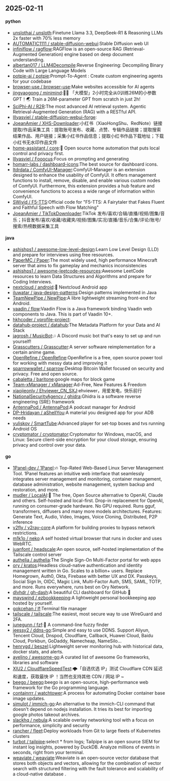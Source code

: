 ## 2025-02-11

#### python
* [unslothai / unsloth](https://github.com/unslothai/unsloth):Finetune Llama 3.3, DeepSeek-R1 & Reasoning LLMs 2x faster with 70% less memory
* [AUTOMATIC1111 / stable-diffusion-webui](https://github.com/AUTOMATIC1111/stable-diffusion-webui):Stable Diffusion web UI
* [infiniflow / ragflow](https://github.com/infiniflow/ragflow):RAGFlow is an open-source RAG (Retrieval-Augmented Generation) engine based on deep document understanding.
* [albertan017 / LLM4Decompile](https://github.com/albertan017/LLM4Decompile):Reverse Engineering: Decompiling Binary Code with Large Language Models
* [potpie-ai / potpie](https://github.com/potpie-ai/potpie):Prompt-To-Agent : Create custom engineering agents for your codebase
* [browser-use / browser-use](https://github.com/browser-use/browser-use):Make websites accessible for AI agents
* [jingyaogong / minimind](https://github.com/jingyaogong/minimind):🚀🚀 「大模型」2小时完全从0训练26M的小参数GPT！🌏 Train a 26M-parameter GPT from scratch in just 2h!
* [SciPhi-AI / R2R](https://github.com/SciPhi-AI/R2R):The most advanced AI retrieval system. Agentic Retrieval-Augmented Generation (RAG) with a RESTful API.
* [lllyasviel / stable-diffusion-webui-forge](https://github.com/lllyasviel/stable-diffusion-webui-forge):
* [JoeanAmier / XHS-Downloader](https://github.com/JoeanAmier/XHS-Downloader):小红书（XiaoHongShu、RedNote）链接提取/作品采集工具：提取账号发布、收藏、点赞、专辑作品链接；提取搜索结果作品、用户链接；采集小红书作品信息；提取小红书作品下载地址；下载小红书无水印作品文件
* [home-assistant / core](https://github.com/home-assistant/core):🏡 Open source home automation that puts local control and privacy first.
* [lllyasviel / Fooocus](https://github.com/lllyasviel/Fooocus):Focus on prompting and generating
* [homarr-labs / dashboard-icons](https://github.com/homarr-labs/dashboard-icons):The best source for dashboard icons.
* [ltdrdata / ComfyUI-Manager](https://github.com/ltdrdata/ComfyUI-Manager):ComfyUI-Manager is an extension designed to enhance the usability of ComfyUI. It offers management functions to install, remove, disable, and enable various custom nodes of ComfyUI. Furthermore, this extension provides a hub feature and convenience functions to access a wide range of information within ComfyUI.
* [SWivid / F5-TTS](https://github.com/SWivid/F5-TTS):Official code for "F5-TTS: A Fairytaler that Fakes Fluent and Faithful Speech with Flow Matching"
* [JoeanAmier / TikTokDownloader](https://github.com/JoeanAmier/TikTokDownloader):TikTok 发布/喜欢/合辑/直播/视频/图集/音乐；抖音发布/喜欢/收藏/收藏夹/视频/图集/实况/直播/音乐/合集/评论/账号/搜索/热榜数据采集工具

#### java
* [ashishps1 / awesome-low-level-design](https://github.com/ashishps1/awesome-low-level-design):Learn Low Level Design (LLD) and prepare for interviews using free resources.
* [PaperMC / Paper](https://github.com/PaperMC/Paper):The most widely used, high performance Minecraft server that aims to fix gameplay and mechanics inconsistencies
* [ashishps1 / awesome-leetcode-resources](https://github.com/ashishps1/awesome-leetcode-resources):Awesome LeetCode resources to learn Data Structures and Algorithms and prepare for Coding Interviews.
* [nextcloud / android](https://github.com/nextcloud/android):📱 Nextcloud Android app
* [iluwatar / java-design-patterns](https://github.com/iluwatar/java-design-patterns):Design patterns implemented in Java
* [TeamNewPipe / NewPipe](https://github.com/TeamNewPipe/NewPipe):A libre lightweight streaming front-end for Android.
* [vaadin / flow](https://github.com/vaadin/flow):Vaadin Flow is a Java framework binding Vaadin web components to Java. This is part of Vaadin 10+.
* [hkhcoder / vprofile-project](https://github.com/hkhcoder/vprofile-project):
* [datahub-project / datahub](https://github.com/datahub-project/datahub):The Metadata Platform for your Data and AI Stack
* [jagrosh / MusicBot](https://github.com/jagrosh/MusicBot):🎶 A Discord music bot that's easy to set up and run yourself!
* [Grasscutters / Grasscutter](https://github.com/Grasscutters/Grasscutter):A server software reimplementation for a certain anime game.
* [OpenRefine / OpenRefine](https://github.com/OpenRefine/OpenRefine):OpenRefine is a free, open source power tool for working with messy data and improving it
* [sparrowwallet / sparrow](https://github.com/sparrowwallet/sparrow):Desktop Bitcoin Wallet focused on security and privacy. Free and open source.
* [cabaletta / baritone](https://github.com/cabaletta/baritone):google maps for block game
* [Team-xManager / xManager](https://github.com/Team-xManager/xManager):Ad-Free, New Features & Freedom
* [xiaojieonly / Ehviewer_CN_SXJ](https://github.com/xiaojieonly/Ehviewer_CN_SXJ):ehviewer，用爱发电，快乐前行
* [NationalSecurityAgency / ghidra](https://github.com/NationalSecurityAgency/ghidra):Ghidra is a software reverse engineering (SRE) framework
* [AntennaPod / AntennaPod](https://github.com/AntennaPod/AntennaPod):A podcast manager for Android
* [DP-Hridayan / aShellYou](https://github.com/DP-Hridayan/aShellYou):A material you designed app for your ADB needs
* [yuliskov / SmartTube](https://github.com/yuliskov/SmartTube):Advanced player for set-top boxes and tvs running Android OS
* [cryptomator / cryptomator](https://github.com/cryptomator/cryptomator):Cryptomator for Windows, macOS, and Linux: Secure client-side encryption for your cloud storage, ensuring privacy and control over your data.

#### go
* [1Panel-dev / 1Panel](https://github.com/1Panel-dev/1Panel):🔥 Top-Rated Web-Based Linux Server Management Tool. 1Panel features an intuitive web interface that seamlessly integrates server management and monitoring, container management, database administration, website management, system backup and restoration, and more.
* [mudler / LocalAI](https://github.com/mudler/LocalAI):🤖 The free, Open Source alternative to OpenAI, Claude and others. Self-hosted and local-first. Drop-in replacement for OpenAI, running on consumer-grade hardware. No GPU required. Runs gguf, transformers, diffusers and many more models architectures. Features: Generate Text, Audio, Video, Images, Voice Cloning, Distributed, P2P inference
* [v2fly / v2ray-core](https://github.com/v2fly/v2ray-core):A platform for building proxies to bypass network restrictions.
* [m1k1o / neko](https://github.com/m1k1o/neko):A self hosted virtual browser that runs in docker and uses WebRTC.
* [juanfont / headscale](https://github.com/juanfont/headscale):An open source, self-hosted implementation of the Tailscale control server
* [authelia / authelia](https://github.com/authelia/authelia):The Single Sign-On Multi-Factor portal for web apps
* [ory / kratos](https://github.com/ory/kratos):Headless cloud-native authentication and identity management written in Go. Scales to a billion+ users. Replace Homegrown, Auth0, Okta, Firebase with better UX and DX. Passkeys, Social Sign In, OIDC, Magic Link, Multi-Factor Auth, SMS, SAML, TOTP, and more. Runs everywhere, runs best on Ory Network.
* [dlvhdr / gh-dash](https://github.com/dlvhdr/gh-dash):A beautiful CLI dashboard for GitHub 🚀
* [mayswind / ezbookkeeping](https://github.com/mayswind/ezbookkeeping):A lightweight personal bookkeeping app hosted by yourself.
* [gokcehan / lf](https://github.com/gokcehan/lf):Terminal file manager
* [tailscale / tailscale](https://github.com/tailscale/tailscale):The easiest, most secure way to use WireGuard and 2FA.
* [junegunn / fzf](https://github.com/junegunn/fzf):🌸 A command-line fuzzy finder
* [jeessy2 / ddns-go](https://github.com/jeessy2/ddns-go):Simple and easy to use DDNS. Support Aliyun, Tencent Cloud, Dnspod, Cloudflare, Callback, Huawei Cloud, Baidu Cloud, Porkbun, GoDaddy, Namecheap, NameSilo...
* [henrygd / beszel](https://github.com/henrygd/beszel):Lightweight server monitoring hub with historical data, docker stats, and alerts.
* [avelino / awesome-go](https://github.com/avelino/awesome-go):A curated list of awesome Go frameworks, libraries and software
* [XIU2 / CloudflareSpeedTest](https://github.com/XIU2/CloudflareSpeedTest):🌩「自选优选 IP」测试 Cloudflare CDN 延迟和速度，获取最快 IP ！当然也支持其他 CDN / 网站 IP ~
* [beego / beego](https://github.com/beego/beego):beego is an open-source, high-performance web framework for the Go programming language.
* [containrrr / watchtower](https://github.com/containrrr/watchtower):A process for automating Docker container base image updates.
* [simulot / immich-go](https://github.com/simulot/immich-go):An alternative to the immich-CLI command that doesn't depend on nodejs installation. It tries its best for importing google photos takeout archives.
* [slackhq / nebula](https://github.com/slackhq/nebula):A scalable overlay networking tool with a focus on performance, simplicity and security
* [rancher / fleet](https://github.com/rancher/fleet):Deploy workloads from Git to large fleets of Kubernetes clusters
* [turbot / tailpipe](https://github.com/turbot/tailpipe):select * from logs; Tailpipe is an open source SIEM for instant log insights, powered by DuckDB. Analyze millions of events in seconds, right from your terminal.
* [weaviate / weaviate](https://github.com/weaviate/weaviate):Weaviate is an open-source vector database that stores both objects and vectors, allowing for the combination of vector search with structured filtering with the fault tolerance and scalability of a cloud-native database .
